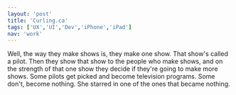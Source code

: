 ```yaml
---
layout: 'post'
title: 'Curling.ca'
tags: ['UX','UI','Dev','iPhone','iPad']
nav: 'work'
---
```

Well, the way they make shows is, they make one show. That show's called a pilot. Then they show that show to the people who make shows, and on the strength of that one show they decide if they're going to make more shows. Some pilots get picked and become television programs. Some don't, become nothing. She starred in one of the ones that became nothing.